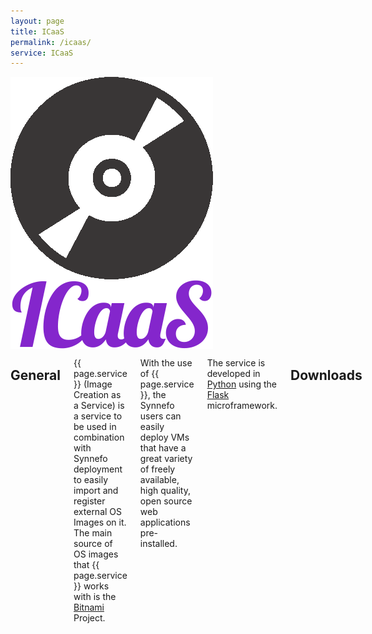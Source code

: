 ```yaml
---
layout: page
title: ICaaS
permalink: /icaas/
service: ICaaS
---
```


<div class="row">
    <div class="columns medium-2 text-center">
        <img src="/assets/icaas.png">
    </div>
    <div class="columns medium-10">
        <h2>General</h2>
        <p>{{ page.service }} (Image Creation as a Service) is a service to be used in combination with
        Synnefo deployment to easily import and
        register external OS Images on it. <br>
        The main source of OS images that {{ page.service }}
        works with is the <a href="https://bitnami.com">Bitnami</a> Project.</p>
        <p>With the use of {{ page.service }}, the Synnefo users can easily deploy 
        VMs that have a great variety of freely available, high quality, open 
        source web applications pre-installed.</p>
        <p>The service is developed in <a href="https://www.python.org/">Python</a> using the
        <a href="http://flask.pocoo.org/">Flask </a> microframework.</p>
        <h2>Downloads</h2>

        <p>You can download {{ page.service }}  for Windows and Linux platforms:</p>

        <a class="button download fixed-w" 
           title="linux64" 
           href="https://pithos.okeanos.grnet.gr/public/YO7zbSF9Se1BKbDl2wLuX3" 
           download>
           {{ page.service }} for Linux 64bit
        </a>
        <br>

        <a class="button download fixed-w" 
           title="windows64" 
           href="https://pithos.okeanos.grnet.gr/public/R3RQUMgxL3F5P4rlpWFlE" 
           download>
           {{ page.service }} for Windows 64bit
        </a>
        <br>

        <h2>Documentation</h2>

        <p><a href="https://www.synnefo.org/docs/icaas/latest">{{ page.service }} docs</a>
    </div>
</div>
